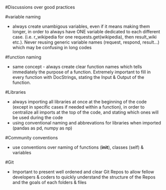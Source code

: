 #Discussions over good practices

#variable naming
- always create unambigous variables, even if it means making them longer, in order to always have ONE variable dedicated to each different case. (i.e. r_wikipedia for one requests.get(wikipedia), then result_wiki  etc.). Never reusing generic variable names (request, respond, result...) which may be confusing in long codes

#function naming
- same concept - always create clear function names which tells immediately the purpose of a function.
Extremely important to fill in every function with DocStrings, stating the Input & Output of the function.

#Libraries
- always importing all libraries at once at the beginning of the code (except in specific cases if needed within a function), in order to centralize all imports at the top of the code, and stating which ones will be used during the code
- using conventional naming and abbrevations for libraries when imported (pandas as pd, numpy as np)

#Community conventions
- use conventions over naming of functions (__init__), classes (self) & variables

#Git
- Important to present well ordened and clear Git Repos to allow fellow developers & coders to quickly understand the structure of the Repos and the goals of each folders & files